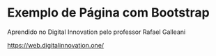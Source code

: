 # Exemplo de Página com Bootstrap
Aprendido no Digital Innovation pelo professor Rafael Galleani

https://web.digitalinnovation.one/

